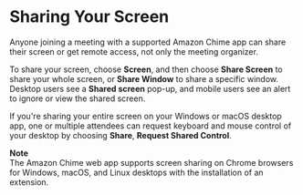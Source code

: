 # Sharing Your Screen<a name="screen-share"></a>

Anyone joining a meeting with a supported Amazon Chime app can share their screen or get remote access, not only the meeting organizer\.

To share your screen, choose **Screen**, and then choose **Share Screen** to share your whole screen, or **Share Window** to share a specific window\. Desktop users see a **Shared screen** pop\-up, and mobile users see an alert to ignore or view the shared screen\.

If you're sharing your entire screen on your Windows or macOS desktop app, one or multiple attendees can request keyboard and mouse control of your desktop by choosing **Share**, **Request Shared Control**\.

**Note**  
The Amazon Chime web app supports screen sharing on Chrome browsers for Windows, macOS, and Linux desktops with the installation of an extension\.
